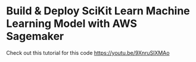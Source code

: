 # Build & Deploy SciKit Learn Machine Learning Model with AWS Sagemaker

Check out this tutorial for this code https://youtu.be/9XnruSlXMAo
